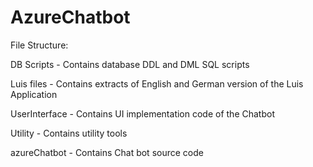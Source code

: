 # AzureChatbot

File Structure:

DB Scripts - Contains database DDL and DML SQL scripts

Luis files - Contains extracts of English and German version of the Luis Application

UserInterface - Contains UI implementation code of the Chatbot

Utility - Contains utility tools

azureChatbot - Contains Chat bot source code

